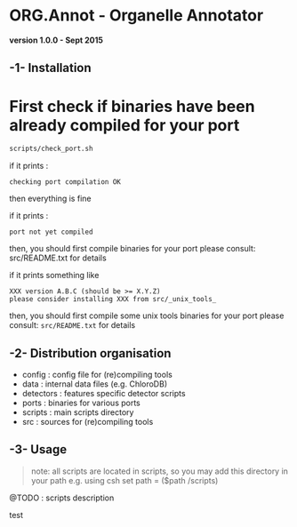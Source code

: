 # ORG.Annot - Organelle Annotator

**version 1.0.0 - Sept 2015**

## -1- Installation

# First check if binaries have been already compiled for your port

```bash
scripts/check_port.sh
```

if it prints :

```
checking port compilation OK
```

then everything is fine

if it prints :

```
port not yet compiled
```

then, you should first compile binaries for your port
please consult: src/README.txt for details

if it prints something like

```
XXX version A.B.C (should be >= X.Y.Z)
please consider installing XXX from src/_unix_tools_
```

then, you should first compile some unix tools binaries for your port
please consult: `src/README.txt` for details

## -2- Distribution organisation


- config    :  config file for (re)compiling tools
- data      :  internal data files (e.g. ChloroDB)
- detectors :  features specific detector scripts
- ports     :  binaries for various ports
- scripts   :  main scripts directory
- src       :  sources for (re)compiling tools

## -3- Usage


> note: all scripts are located in scripts, so you may add
>       this directory in your path
>       e.g. using csh 
>       set path = ($path <ROOTDIR>/scripts)

@TODO : scripts description

test
